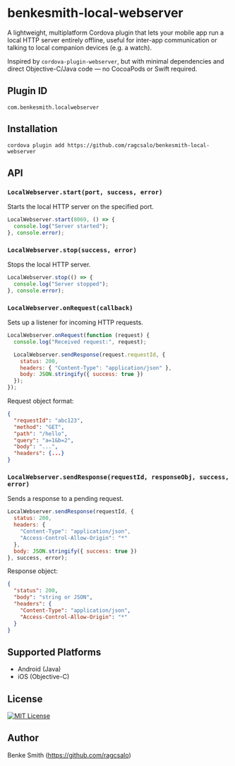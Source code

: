 # benkesmith-local-webserver

A lightweight, multiplatform Cordova plugin that lets your mobile app run a local HTTP server entirely offline, useful for inter-app communication or talking to local companion devices (e.g. a watch).

Inspired by `cordova-plugin-webserver`, but with minimal dependencies and direct Objective-C/Java code — no CocoaPods or Swift required.

## Plugin ID
```
com.benkesmith.localwebserver
```

## Installation

`cordova plugin add https://github.com/ragcsalo/benkesmith-local-webserver`

## API

### `LocalWebserver.start(port, success, error)`
Starts the local HTTP server on the specified port.

```js
LocalWebserver.start(8069, () => {
  console.log("Server started");
}, console.error);
```

### `LocalWebserver.stop(success, error)`
Stops the local HTTP server.

```js
LocalWebserver.stop(() => {
  console.log("Server stopped");
}, console.error);
```

### `LocalWebserver.onRequest(callback)`
Sets up a listener for incoming HTTP requests.

```js
LocalWebserver.onRequest(function (request) {
  console.log("Received request:", request);

  LocalWebserver.sendResponse(request.requestId, {
    status: 200,
    headers: { "Content-Type": "application/json" },
    body: JSON.stringify({ success: true })
  });
});
```

Request object format:

```json
{
  "requestId": "abc123",
  "method": "GET",
  "path": "/hello",
  "query": "a=1&b=2",
  "body": "...",
  "headers": {...}
}
```

### `LocalWebserver.sendResponse(requestId, responseObj, success, error)`
Sends a response to a pending request.

```js
LocalWebserver.sendResponse(requestId, {
  status: 200,
  headers: {
    "Content-Type": "application/json",
    "Access-Control-Allow-Origin": "*"
  },
  body: JSON.stringify({ success: true })
}, success, error);
```

Response object:

```json
{
  "status": 200,
  "body": "string or JSON",
  "headers": {
    "Content-Type": "application/json",
    "Access-Control-Allow-Origin": "*"
  }
}
```

## Supported Platforms

- Android (Java)
- iOS (Objective-C)

## License

[![MIT License](https://img.shields.io/badge/license-MIT-blue.svg)](LICENSE)

## Author

Benke Smith (https://github.com/ragcsalo)
